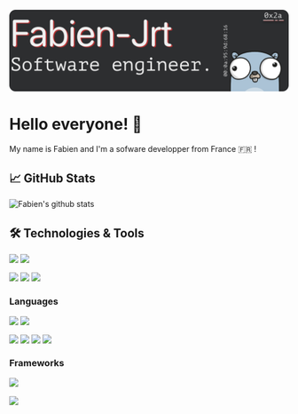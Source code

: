 ![Header](/readme-header.png "Header")

# Hello everyone! 👋

My name is Fabien and I'm a sofware developper from France 🇫🇷 !

## &#x1f4c8; GitHub Stats

![Fabien's github stats](https://github-readme-stats.vercel.app/api?username=Fabien-jrt)
<!-- ![Top Langs](https://github-readme-stats.vercel.app/api/top-langs/?username=Fabien-jrt&layout=compact) 
Comming soon: no public projects at the moment
-->

<!-- ## Blog & Writting || ## Other activites -->

## &#x1F6E0; Technologies & Tools
<!-- main color: 2bbc8a -->
![](https://img.shields.io/badge/OS-MacOS%20&%20Linux-informational?style=flat&color=2bbc8a)
![](https://img.shields.io/badge/Shell-Bash%20&%20Zsh-informational?style=flat&logo=gnu-bash&logoColor=white&color=2bbc8a)

![](https://img.shields.io/badge/IDE-IntelliJ%20IDEA-informational?style=flat&logo=intellij-idea&logoColor=white&color=000000)
![](https://img.shields.io/badge/IDE-Visual%20Studio-informational?style=flat&logo=visual-studio&logoColor=white&color=5C2D91)
![](https://img.shields.io/badge/IDE-xcode-informational?style=flat&logo=xcode&logoColor=white&color=1575F9)


### Languages
![](https://img.shields.io/badge/Code-Java-informational?style=flat&logo=java&logoColor=white&color=red)
![](https://img.shields.io/badge/Code-Python-informational?style=flat&logo=python&logoColor=white&color=3776AB)

![](https://img.shields.io/badge/Code-Javascript-informational?style=flat&logo=javascript&logoColor=white&color=F7DF1E)
![](https://img.shields.io/badge/Code-PHP-informational?style=flat&logo=php&logoColor=white&color=777BB4)
![](https://img.shields.io/badge/Code-CSS3-informational?style=flat&logo=css3&logoColor=white&color=1572B6)
![](https://img.shields.io/badge/Code-HTML5-informational?style=flat&logo=html5&logoColor=white&color=E34F26)

### Frameworks

![](https://img.shields.io/badge/SSG-Hugo-informational?style=flat&logo=hugo&logoColor=white&color=FF4088)

![](https://img.shields.io/badge/Php-CodeIgniter-informational?style=flat&logo=codeigniter&logoColor=white&color=EF4223)

<!-- ## Projects -->


